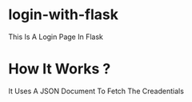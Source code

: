 # login-with-flask

This Is A Login Page In Flask

# How It Works ?

It Uses A JSON Document To Fetch The Creadentials
